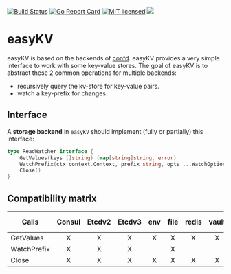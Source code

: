 [![Build Status](https://travis-ci.org/HeavyHorst/easykv.svg?branch=master)](https://travis-ci.org/HeavyHorst/easykv) [![Go Report Card](https://goreportcard.com/badge/github.com/HeavyHorst/easykv)](https://goreportcard.com/report/github.com/HeavyHorst/easykv) [![MIT licensed](https://img.shields.io/badge/license-MIT-blue.svg)](https://raw.githubusercontent.com/HeavyHorst/easykv/master/LICENCE)
[![](https://godoc.org/github.com/HeavyHorst/easykv?status.svg)](http://godoc.org/github.com/HeavyHorst/easykv)


# easyKV
easyKV is based on the backends of [confd](https://github.com/kelseyhightower/confd).
easyKV provides a very simple interface to work with some key-value stores.
The goal of easyKV is to abstract these 2 common operations for multiple backends:

  - recursively query the kv-store for key-value pairs.
  - watch a key-prefix for changes.

## Interface
A **storage backend** in `easyKV` should implement (fully or partially) this interface:
```go
type ReadWatcher interface {
	GetValues(keys []string) (map[string]string, error)
	WatchPrefix(ctx context.Context, prefix string, opts ...WatchOption) (uint64, error)
	Close()
}
```

## Compatibility matrix

| Calls                 |   Consul   | Etcdv2 | Etcdv3  |  env  | file |   redis |  vault  |  zookeeper | nats kv |
|-----------------------|:----------:|:------:|:-------:|:-----:|:----:|:-------:|:-------:|:----------:|:-------:|
| GetValues             |     X      |   X    |      X  |    X  |  X   |     X   |   X     |     X      |    X    |
| WatchPrefix           |     X      |   X    |      X  |       |  X   |         |         |     X      |    X    |
| Close                 |     X      |   X    |      X  |    X  |  X   |     X   |   X     |     X      |    X    |
